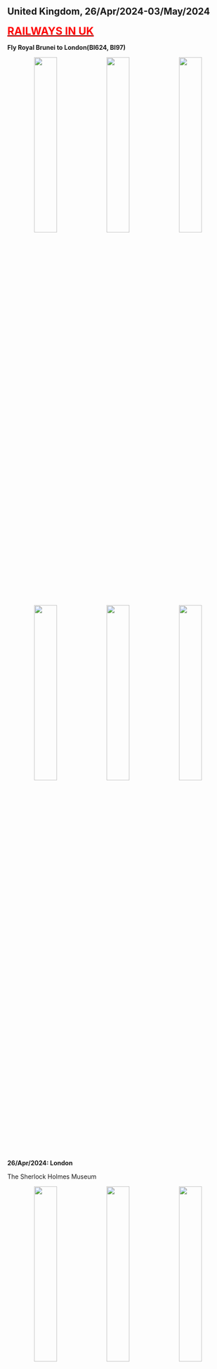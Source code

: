 ## United Kingdom, 26/Apr/2024-03/May/2024

**[<font color=red size=5><u>RAILWAYS IN UK</u></font>](https://wqgcx.github.io/transport/20240426UK/NR/)**

**Fly Royal Brunei to London(BI624, BI97)**

<center class ='img'>
  <img src="../20240426UK_photos/IMG_9196.jpeg" width="32%"> <img src="../20240426UK_photos/IMG_9200.jpeg" width="32%"> <img src="../20240426UK_photos/IMG_9216.jpeg" width="32%">
  <img src="../20240426UK_photos/IMG_9199.jpeg" width="32%"> <img src="../20240426UK_photos/IMG_9225.jpeg" width="32%"> <img src="../20240426UK_photos/IMG_9227.jpeg" width="32%">
</center>

**26/Apr/2024: London**

The Sherlock Holmes Museum
<center class ='img'>
  <img src="../20240426UK_photos/IMG_9252.jpeg" width="32%"> <img src="../20240426UK_photos/IMG_9258.jpeg" width="32%"> <img src="../20240426UK_photos/IMG_9260.jpeg" width="32%">
</center>

Palace of Westminster(Big Ben) and the London Eye
<center class ='img'>
  <img src="../20240426UK_photos/IMG_9270.jpeg" width="32%"> <img src="../20240426UK_photos/IMG_9282.jpeg" width="32%"> <img src="../20240426UK_photos/IMG_9269.jpeg" width="32%">
</center>

Buckingham Palace, the Queen Victoria Memorial and Tower Bridge
<center class ='img'>
  <img src="../20240426UK_photos/IMG_9309.jpeg" width="32%"> <img src="../20240426UK_photos/IMG_9310.jpeg" width="32%"> <img src="../20240426UK_photos/IMG_9342.jpeg" width="32%">
</center>

The Collegiate Church of St Peter at Westminster, St Paul's Cathedral and the Monument to the Great Fire of London
<center class ='img'>
  <img src="../20240426UK_photos/IMG_9291.jpeg" width="32%"> <img src="../20240426UK_photos/IMG_9321.jpeg" width="32%"> <img src="../20240426UK_photos/IMG_9335.jpeg" width="32%">
</center>

Red Telephone Box, Red Bus and the Shard
<center class ='img'>
  <img src="../20240426UK_photos/IMG_9315.jpeg" width="18%"> <img src="../20240426UK_photos/IMG_9333.jpeg" width="32%"> <img src="../20240426UK_photos/IMG_9341.jpeg" width="32%">
</center>

Royal Observatory Greenwich
<center class ='img'>
  <img src="../20240426UK_photos/IMG_9357.jpeg" width="32%"> <img src="../20240426UK_photos/IMG_9355.jpeg" width="32%"> <img src="../20240426UK_photos/IMG_9374.jpeg" width="32%">
</center>

Queen's House and University of Greenwich
<center class ='img'>
  <img src="../20240426UK_photos/IMG_9376.jpeg" width="32%"> <img src="../20240426UK_photos/IMG_9381.jpeg" width="32%"> <img src="../20240426UK_photos/IMG_9383.jpeg" width="32%">
</center>

Tower of London
<center class ='img'>
  <img src="../20240426UK_photos/IMG_9406.jpeg" width="32%"> <img src="../20240426UK_photos/IMG_9403.jpeg" width="32%"> <img src="../20240426UK_photos/IMG_9408.jpeg" width="32%">
</center>

**27/Apr/2024: Reading, Salisbury, Windsor**

Reading Town Hall, Church of England and Queen Victoria's Statue
<center class ='img'>
  <img src="../20240426UK_photos/IMG_9423.jpeg" width="32%"> <img src="../20240426UK_photos/IMG_9425.jpeg" width="32%"> <img src="../20240426UK_photos/IMG_9427.jpeg" width="32%">
</center>

Salisbury Cathedral and Mompesson House
<center class ='img'>
  <img src="../20240426UK_photos/IMG_9441.jpeg" width="32%"> <img src="../20240426UK_photos/IMG_9443.jpeg" width="32%"> <img src="../20240426UK_photos/IMG_9447.jpeg" width="32%">
</center>

Stonehenge
<center class ='img'>
  <img src="../20240426UK_photos/IMG_9453.jpeg" width="32%"> <img src="../20240426UK_photos/IMG_9455.jpeg" width="32%"> <img src="../20240426UK_photos/IMG_9484.jpeg" width="32%">
</center>

Windsor Castle
<center class ='img'>
  <img src="../20240426UK_photos/IMG_9499.jpeg" width="32%"> <img src="../20240426UK_photos/IMG_9498.jpeg" width="32%"> <img src="../20240426UK_photos/IMG_9495.jpeg" width="32%">
</center>

**28/Apr/2024: London, Swindon, Gloucester, Birmingham**

The British Museum(Main Gate, Easter Island Head, Rosetta Stone, Parthenon Temple, Tang Tri-Color Glazed Ceramics, Shiva Nataraja, Egyptian Mummies, Lewis Chessmen, Holy Thorn Reliquary)
<center class ='img'>
  <img src="../20240426UK_photos/IMG_9574.jpeg" width="32%"> <img src="../20240426UK_photos/IMG_9521.jpeg" width="32%"> <img src="../20240426UK_photos/IMG_9527.jpeg" width="32%">
  <img src="../20240426UK_photos/IMG_9535.jpeg" width="32%"> <img src="../20240426UK_photos/IMG_9545.jpeg" width="32%"> <img src="../20240426UK_photos/IMG_9547.jpeg" width="32%">
  <img src="../20240426UK_photos/IMG_9555.jpeg" width="32%"> <img src="../20240426UK_photos/IMG_9568.jpeg" width="32%"> <img src="../20240426UK_photos/IMG_9572.jpeg" width="32%">
</center>

STEAM -- Museum of the Great Western Railway
<center class ='img'>
  <img src="../20240426UK_photos/IMG_9579.jpeg" width="32%"> <img src="../20240426UK_photos/IMG_9591.jpeg" width="32%"> <img src="../20240426UK_photos/IMG_9595.jpeg" width="32%">
  <img src="../20240426UK_photos/IMG_9598.jpeg" width="32%"> <img src="../20240426UK_photos/IMG_9600.jpeg" width="32%"> <img src="../20240426UK_photos/IMG_9602.jpeg" width="32%">
</center>

Gloucester Cathedral
<center class ='img'>
  <img src="../20240426UK_photos/IMG_9611.jpeg" width="32%"> <img src="../20240426UK_photos/IMG_9614.jpeg" width="32%"> <img src="../20240426UK_photos/IMG_9613.jpeg" width="32%">
</center>

Birmingham Cathedral, Unett Memorial and Bullring & Grand Central
<center class ='img'>
  <img src="../20240426UK_photos/IMG_9629.jpeg" width="32%"> <img src="../20240426UK_photos/IMG_9630.jpeg" width="18%"> <img src="../20240426UK_photos/IMG_9633.jpeg" width="32%">
</center>

**29/Apr/2024: Manchester**

Science and Industry Museum
<center class ='img'>
  <img src="../20240426UK_photos/IMG_9645.jpeg" width="32%"> <img src="../20240426UK_photos/IMG_9649.jpeg" width="32%"> <img src="../20240426UK_photos/IMG_9659.jpeg" width="32%">
</center>

Manchester Cathedral and Central Library
<center class ='img'>
  <img src="../20240426UK_photos/IMG_9672.jpeg" width="32%"> <img src="../20240426UK_photos/IMG_9669.jpeg" width="32%"> <img src="../20240426UK_photos/IMG_9731.jpeg" width="32%">
</center>

People's History Museum
<center class ='img'>
  <img src="../20240426UK_photos/IMG_9692.jpeg" width="32%"> <img src="../20240426UK_photos/IMG_9695.jpeg" width="32%"> <img src="../20240426UK_photos/IMG_9700.jpeg" width="32%">
</center>

University of Salford
<center class ='img'>
  <img src="../20240426UK_photos/IMG_9706.jpeg" width="32%"> <img src="../20240426UK_photos/IMG_9707.jpeg" width="32%"> <img src="../20240426UK_photos/IMG_9708.jpeg" width="32%">
</center>

Old Trafford
<center class ='img'>
  <img src="../20240426UK_photos/IMG_9665.jpeg" width="32%"> <img src="../20240426UK_photos/IMG_9666.jpeg" width="32%"> <img src="../20240426UK_photos/IMG_9720.jpeg" width="32%">
  <img src="../20240426UK_photos/IMG_9713.jpeg" width="32%"> <img src="../20240426UK_photos/IMG_9719.jpeg" width="32%"> <img src="../20240426UK_photos/IMG_9725.jpeg" width="32%">
</center>

**30/Apr/2024: Nottingham, Sheffield, Leeds, Bradford**

City of Caves
<center class ='img'>
  <img src="../20240426UK_photos/IMG_9741.jpeg" width="32%"> <img src="../20240426UK_photos/IMG_9742.jpeg" width="32%"> <img src="../20240426UK_photos/IMG_9746.jpeg" width="32%">
</center>

National Justice Museum
<center class ='img'>
  <img src="../20240426UK_photos/IMG_9749.jpeg" width="32%"> <img src="../20240426UK_photos/IMG_9753.jpeg" width="32%"> <img src="../20240426UK_photos/IMG_9755.jpeg" width="32%">
</center>

Nottingham Castle
<center class ='img'>
  <img src="../20240426UK_photos/IMG_9769.jpeg" width="32%"> <img src="../20240426UK_photos/IMG_9772.jpeg" width="32%"> <img src="../20240426UK_photos/IMG_9785.jpeg" width="32%">
</center>

St Mary's Church(Nottingham), Nottingham Council House(Old Market Square)
<center class ='img'>
  <img src="../20240426UK_photos/IMG_9757.jpeg" width="32%"> <img src="../20240426UK_photos/IMG_9792.jpeg" width="32%"> <img src="../20240426UK_photos/IMG_9793.jpeg" width="32%">
</center>

Sheffield Cathedral and Sheffield Town Hall(the Peace Gardens)
<center class ='img'>
  <img src="../20240426UK_photos/IMG_9808.jpeg" width="32%"> <img src="../20240426UK_photos/IMG_9810.jpeg" width="32%"> <img src="../20240426UK_photos/IMG_9820.jpeg" width="32%">
</center>

Leeds Cathedral, Leeds Town Hall and Leeds Post Office (1896)
<center class ='img'>
  <img src="../20240426UK_photos/IMG_9834.jpeg" width="32%"> <img src="../20240426UK_photos/IMG_9827.jpeg" width="32%"> <img src="../20240426UK_photos/IMG_9843.jpeg" width="32%">
</center>

Bradford Cathedral, Bradford City Hall and the Great Victoria Hotel
<center class ='img'>
  <img src="../20240426UK_photos/IMG_9854.jpeg" width="32%"> <img src="../20240426UK_photos/IMG_9845.jpeg" width="32%"> <img src="../20240426UK_photos/IMG_9857.jpeg" width="32%">
</center>

**01/May/2024: Glasgow, Edinburgh**

St George's Tron Church and Glasgow City Chambers(George Square) 
<center class ='img'>
  <img src="../20240426UK_photos/IMG_9861.jpeg" width="32%"> <img src="../20240426UK_photos/IMG_9868.jpeg" width="32%"> <img src="../20240426UK_photos/IMG_9865.jpeg" width="32%">
</center>

The Barony Hall, Glasgow Cathedral and James Arthur Statue
<center class ='img'>
  <img src="../20240426UK_photos/IMG_9875.jpeg" width="32%"> <img src="../20240426UK_photos/IMG_9878.jpeg" width="32%"> <img src="../20240426UK_photos/IMG_9876.jpeg" width="32%">
</center>

Forth Bridge
<center class ='img'>
  <img src="../20240426UK_photos/IMG_9889.jpeg" width="32%"> <img src="../20240426UK_photos/IMG_9892.jpeg" width="32%"> <img src="../20240426UK_photos/IMG_9896.jpeg" width="32%">
</center>

Scott Monument, St Giles' Cathedral and Tolbooth Kirk(The Hub, Edinburgh)
<center class ='img'>
  <img src="../20240426UK_photos/IMG_9901.jpeg" width="18%"> <img src="../20240426UK_photos/IMG_9916.jpeg" width="32%"> <img src="../20240426UK_photos/IMG_9919.jpeg" width="32%">
</center>

Edinburgh Castle
<center class ='img'>
  <img src="../20240426UK_photos/IMG_9920.jpeg" width="32%"> <img src="../20240426UK_photos/IMG_9921.jpeg" width="32%"> <img src="../20240426UK_photos/IMG_9928.jpeg" width="32%">
  <img src="../20240426UK_photos/IMG_9944.jpeg" width="32%"> <img src="../20240426UK_photos/IMG_9947.jpeg" width="32%"> <img src="../20240426UK_photos/IMG_9935.jpeg" width="32%">
</center>

Old Town, Edinburgh(Panorama, St Columba's Free Church of Scotland, National Library of Scotland, Augustine United Church, The Elephant House, Crown Office, Tron Kirk, Carrubbers Christian Centre, Holyrood Palace)
<center class ='img'>
  <img src="../20240426UK_photos/IMG_9945.jpeg" width="32%"> <img src="../20240426UK_photos/IMG_9948.jpeg" width="32%"> <img src="../20240426UK_photos/IMG_9954.jpeg" width="32%">
  <img src="../20240426UK_photos/IMG_9956.jpeg" width="18%"> <img src="../20240426UK_photos/IMG_9958.jpeg" width="32%"> <img src="../20240426UK_photos/IMG_9978.jpeg" width="32%">
  <img src="../20240426UK_photos/IMG_9982.jpeg" width="32%"> <img src="../20240426UK_photos/IMG_9984.jpeg" width="32%"> <img src="../20240426UK_photos/IMG_9986.jpeg" width="32%">
</center>

New Town, Edinbugh(Street View, The Balmoral, National Records of Scotland)
<center class ='img'>
  <img src="../20240426UK_photos/IMG_9903.jpeg" width="32%"> <img src="../20240426UK_photos/IMG_9906.jpeg" width="32%"> <img src="../20240426UK_photos/IMG_9992.jpeg" width="32%">
</center>

National Museum of Scotland
<center class ='img'>
  <img src="../20240426UK_photos/IMG_9981.jpeg" width="32%"> <img src="../20240426UK_photos/IMG_9959.jpeg" width="32%"> <img src="../20240426UK_photos/IMG_9966.jpeg" width="32%">
  <img src="../20240426UK_photos/IMG_9973.jpeg" width="32%"> <img src="../20240426UK_photos/IMG_9974.jpeg" width="32%"> <img src="../20240426UK_photos/IMG_9977.jpeg" width="32%">
</center>

**02/May/2024: York, Peterborough, Cambridge**

National Railway Museum
<center class ='img'>
  <img src="../20240426UK_photos/IMG_0002.jpeg" width="32%"> <img src="../20240426UK_photos/IMG_0004.jpeg" width="32%"> <img src="../20240426UK_photos/IMG_0008.jpeg" width="32%">
  <img src="../20240426UK_photos/IMG_0017.jpeg" width="32%"> <img src="../20240426UK_photos/IMG_0022.jpeg" width="18%"> <img src="../20240426UK_photos/IMG_0033.jpeg" width="32%">
</center>

York Minster and Shambles
<center class ='img'>
  <img src="../20240426UK_photos/IMG_0039.jpeg" width="32%"> <img src="../20240426UK_photos/IMG_0040.jpeg" width="32%"> <img src="../20240426UK_photos/IMG_0063.jpeg" width="32%">
</center>

Clifford's Tower, York Castle Museum and York Crown Court
<center class ='img'>
  <img src="../20240426UK_photos/IMG_0072.jpeg" width="32%"> <img src="../20240426UK_photos/IMG_0074.jpeg" width="32%"> <img src="../20240426UK_photos/IMG_0073.jpeg" width="32%">
</center>

The Ivy Colletion: Traditional British Cuisine
<center class ='img'>
  <img src="../20240426UK_photos/IMG_0086.jpeg" width="32%"> <img src="../20240426UK_photos/IMG_0087.jpeg" width="32%"> <img src="../20240426UK_photos/IMG_0090.jpeg" width="32%">
</center>

Peterborough Guildhall and Cathedral
<center class ='img'>
  <img src="../20240426UK_photos/IMG_0096.jpeg" width="32%"> <img src="../20240426UK_photos/IMG_0098.jpeg" width="32%"> <img src="../20240426UK_photos/IMG_0100.jpeg" width="32%">
</center>

Cambridge City Centre(Our Lady and the English Martyrs, St Andrew's Street Baptist Church and St Botolph's Church)
<center class ='img'>
  <img src="../20240426UK_photos/IMG_0104.jpeg" width="32%"> <img src="../20240426UK_photos/IMG_0106.jpeg" width="32%"> <img src="../20240426UK_photos/IMG_0127.jpeg" width="32%">
</center>

University of Cambridge
<center class ='img'>
  <img src="../20240426UK_photos/IMG_0116.jpeg" width="32%"> <img src="../20240426UK_photos/IMG_0114.jpeg" width="32%"> <img src="../20240426UK_photos/IMG_0121.jpeg" width="32%">
</center>

**03/May/2024: Oxford, London**

Oxford City Centre(Wesley Memorial Church, Clarendon Building and Martyrs' Memorial)
<center class ='img'>
  <img src="../20240426UK_photos/IMG_0146.jpeg" width="18%"> <img src="../20240426UK_photos/IMG_0150.jpeg" width="32%"> <img src="../20240426UK_photos/IMG_0173.jpeg" width="32%">
</center>

University of Oxford
<center class ='img'>
  <img src="../20240426UK_photos/IMG_0154.jpeg" width="32%"> <img src="../20240426UK_photos/IMG_0156.jpeg" width="32%"> <img src="../20240426UK_photos/IMG_0157.jpeg" width="32%">
  <img src="../20240426UK_photos/IMG_0163.jpeg" width="32%"> <img src="../20240426UK_photos/IMG_0165.jpeg" width="32%"> <img src="../20240426UK_photos/IMG_0169.jpeg" width="32%">
</center>

HMS Belfast
<center class ='img'>
  <img src="../20240426UK_photos/IMG_0182.jpeg" width="32%"> <img src="../20240426UK_photos/IMG_0197.jpeg" width="18%"> <img src="../20240426UK_photos/IMG_0200.jpeg" width="32%">
  <img src="../20240426UK_photos/IMG_0194.jpeg" width="32%"> <img src="../20240426UK_photos/IMG_0188.jpeg" width="18%"> <img src="../20240426UK_photos/IMG_0187.jpeg" width="32%">
</center>

**Fly Tianjin Airlines to Tianjin(GS7988)**

<center class ='img'>
  <img src="../20240426UK_photos/IMG_0213.jpeg" width="32%"> <img src="../20240426UK_photos/IMG_0215.jpeg" width="32%">
</center>

**Click [here](https://wqgcx.github.io/transport/) to go back.**
